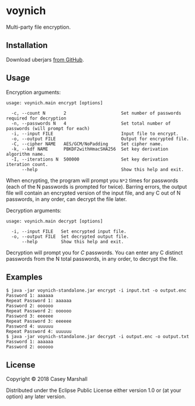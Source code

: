 # voynich

Multi-party file encryption.

## Installation

Download uberjars [from GitHub](https://github.com/csm/voynich/releases).

## Usage

Encryption arguments:

```
usage: voynich.main encrypt [options]

  -c, --count N       2                     Set number of passwords required for decryption
  -n, --passwords N   4                     Set total number of passwords (will prompt for each)
  -i, --input FILE                          Input file to encrypt.
  -o, --output FILE                         Output for encrypted file.
  -C, --cipher NAME   AES/GCM/NoPadding     Set cipher name.
  -k, --kdf NAME      PBKDF2withHmacSHA256  Set key derivation algorithm name.
  -I, --iterations N  500000                Set key derivation iteration count.
      --help                                Show this help and exit.
```

When encrypting, the program will prompt you `N*2` times
for passwords (each of the N passwords is prompted for twice).
Barring errors, the output file will contain an encrypted version
of the input file, and any C out of N passwords, in any order, can
decrypt the file later.

Decryption arguments:

```
usage: voynich.main decrypt [options]

  -i, --input FILE   Set encrypted input file.
  -o, --output FILE  Set decrypted output file.
      --help         Show this help and exit.
```

Decryption will prompt you for *C* passwords. You can enter any C distinct
passwords from the N total passwords, in any order, to decrypt the file.

## Examples

    $ java -jar voynich-standalone.jar encrypt -i input.txt -o output.enc
    Password 1: aaaaaa
    Repeat Password 1: aaaaaa
    Password 2: oooooo
    Repeat Password 2: oooooo
    Password 3: eeeeee 
    Repeat Password 3: eeeeee
    Password 4: uuuuuu
    Repeat Password 4: uuuuuu
    $ java -jar voynich-standalone.jar decrypt -i output.enc -o output.txt
    Password 1: aaaaaa
    Password 2: oooooo

## License

Copyright © 2018 Casey Marshall

Distributed under the Eclipse Public License either version 1.0 or (at
your option) any later version.
